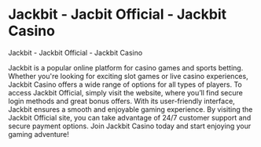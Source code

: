 # Jackbit - Jacbit Official - Jackbit Casino

Jackbit - Jackbit Official - Jackbit Casino

Jackbit is a popular online platform for casino games and sports betting. Whether you're looking for exciting slot games or live casino experiences, Jackbit Casino offers a wide range of options for all types of players. To access Jackbit Official, simply visit the website, where you’ll find secure login methods and great bonus offers. With its user-friendly interface, Jackbit ensures a smooth and enjoyable gaming experience. By visiting the Jackbit Official site, you can take advantage of 24/7 customer support and secure payment options. Join Jackbit Casino today and start enjoying your gaming adventure!
